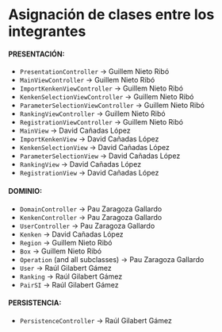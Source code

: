 # Asignación de clases entre los integrantes
#### PRESENTACIÓN:
* `PresentationController` → Guillem Nieto Ribó
* `MainViewController` → Guillem Nieto Ribó
* `ImportKenkenViewController` → Guillem Nieto Ribó
* `KenkenSelectionViewController` → Guillem Nieto Ribó
* `ParameterSelectionViewController` → Guillem Nieto Ribó
* `RankingViewController` → Guillem Nieto Ribó
* `RegistrationViewController` → Guillem Nieto Ribó
* `MainView` → David Cañadas López
* `ImportKenkenView` → David Cañadas López
* `KenkenSelectionView` → David Cañadas López
* `ParameterSelectionView` → David Cañadas López
* `RankingView` → David Cañadas López
* `RegistrationView` → David Cañadas López

#### DOMINIO:
* `DomainController` → Pau Zaragoza Gallardo
* `KenkenController` → Pau Zaragoza Gallardo
* `UserController` → Pau Zaragoza Gallardo
* `Kenken` → David Cañadas López
* `Region` → Guillem Nieto Ribó
* `Box` → Guillem Nieto Ribó
* `Operation` (and all subclasses) → Pau Zaragoza Gallardo
* `User` → Raúl Gilabert Gámez
* `Ranking` → Raúl Gilabert Gámez
* `PairSI` → Raúl Gilabert Gámez

#### PERSISTENCIA:
* `PersistenceController` → Raúl Gilabert Gámez

